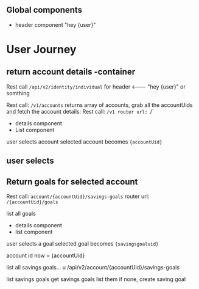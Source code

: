 ## Global components
- header component "hey {user}"

# User Journey

## return account details -container
Rest call `/api/v2/identity/individual` for header <--- "hey {user}" or somthing

Rest call: `/v1/accounts`
returns array of accounts, grab all the accountUids and fetch the account details:
Rest call: `/v1
router url: `/`

- details component
- List component

user selects account
selected account becomes `{accountUid}`

## user selects

## Return goals for selected account

Rest call: `account/{accountUid}/savings-goals`
router url: `/{accountUid}/goals`

list all goals 
- details component
- list component

user selects a goal
selected goal becomes `{savingsgoaluid}`






account id now = {accountUid}

list all savings goals... u
/api/v2/account/{accountUid}/savings-goals


list savings goals
get savings goals
list them
if none, create saving goal
